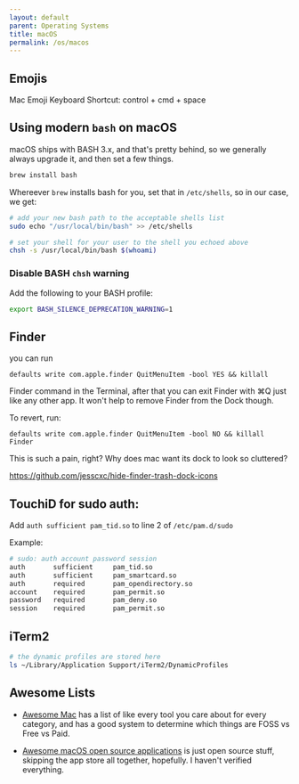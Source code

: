 ```yaml
---
layout: default
parent: Operating Systems
title: macOS
permalink: /os/macos
---
```


## Emojis
Mac Emoji Keyboard Shortcut: control + cmd + space

## Using modern `bash` on macOS
macOS ships with BASH 3.x, and that's pretty behind, so we generally always upgrade it, and then set a few things.

```bash
brew install bash
```

Whereever `brew` installs bash for you, set that in `/etc/shells`, so in our case, we get:

```bash
# add your new bash path to the acceptable shells list
sudo echo "/usr/local/bin/bash" >> /etc/shells

# set your shell for your user to the shell you echoed above
chsh -s /usr/local/bin/bash $(whoami)
```

### Disable BASH `chsh` warning

Add the following to your BASH profile:
```bash
export BASH_SILENCE_DEPRECATION_WARNING=1
```

## Finder
you can run
```
defaults write com.apple.finder QuitMenuItem -bool YES && killall
```

Finder command in the Terminal, after that you can exit Finder with ⌘Q just like any other app. It won't help to remove Finder from the Dock though.

To revert, run:
```
defaults write com.apple.finder QuitMenuItem -bool NO && killall Finder
```

This is such a pain, right? Why does mac want its dock to look so cluttered?

https://github.com/jesscxc/hide-finder-trash-dock-icons

## TouchiD for sudo auth:

Add `auth sufficient pam_tid.so` to line 2 of `/etc/pam.d/sudo`

Example:

```bash
# sudo: auth account password session
auth       sufficient     pam_tid.so
auth       sufficient     pam_smartcard.so
auth       required       pam_opendirectory.so
account    required       pam_permit.so
password   required       pam_deny.so
session    required       pam_permit.so
```

## iTerm2

```bash
# the dynamic profiles are stored here
ls ~/Library/Application Support/iTerm2/DynamicProfiles
```

## Awesome Lists
- [Awesome Mac](https://wangchujiang.com/awesome-mac/) has a list of like every tool you care about for every category, and has a good system to determine which things are FOSS vs Free vs Paid.

- [Awesome macOS open source applications](https://github.com/serhii-londar/open-source-mac-os-apps) is just open source stuff, skipping the app store all together, hopefully. I haven't verified everything.

